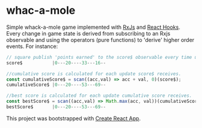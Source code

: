 # whac-a-mole

Simple whack-a-mole game implemented with [RxJs](https://rxjs-dev.firebaseapp.com/) and [React Hooks](https://en.reactjs.org/docs/hooks-overview.html). Every change in game state is derived from subscribing to an Rxjs observable and using the operators (pure functions) to 'derive' higher order events. For instance:

```javascript
// square publish 'points earned' to the score$ observable every time user whacks-a-mole
score$           |0---20----33---16--

//cumulative score is calculated for each update score$ receives.
const cumulativeScore$ = scan((acc,val) => acc + val, 0)(score$);
cumulativeScore$ |0---20----53---69--

//best score is calculated for each update cumulative score receives.
const bestScore$ = scan((acc,val) => Math.max(acc, val))(cumulativeScore$);
bestScore$       |0---20----53---69--
```

This project was bootstrapped with [Create React App](https://github.com/facebook/create-react-app).
